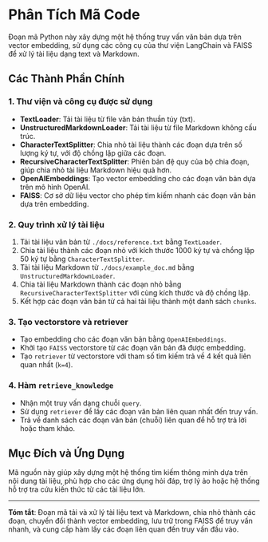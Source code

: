 # Phân Tích Mã Code

Đoạn mã Python này xây dựng một hệ thống truy vấn văn bản dựa trên vector embedding, sử dụng các công cụ của thư viện LangChain và FAISS để xử lý tài liệu dạng text và Markdown.

## Các Thành Phần Chính

### 1. Thư viện và công cụ được sử dụng

- **TextLoader**: Tải tài liệu từ file văn bản thuần túy (txt).
- **UnstructuredMarkdownLoader**: Tải tài liệu từ file Markdown không cấu trúc.
- **CharacterTextSplitter**: Chia nhỏ tài liệu thành các đoạn dựa trên số lượng ký tự, với độ chồng lặp giữa các đoạn.
- **RecursiveCharacterTextSplitter**: Phiên bản đệ quy của bộ chia đoạn, giúp chia nhỏ tài liệu Markdown hiệu quả hơn.
- **OpenAIEmbeddings**: Tạo vector embedding cho các đoạn văn bản dựa trên mô hình OpenAI.
- **FAISS**: Cơ sở dữ liệu vector cho phép tìm kiếm nhanh các đoạn văn bản dựa trên embedding.

### 2. Quy trình xử lý tài liệu

1. Tải tài liệu văn bản từ `./docs/reference.txt` bằng `TextLoader`.
2. Chia tài liệu thành các đoạn nhỏ với kích thước 1000 ký tự và chồng lặp 50 ký tự bằng `CharacterTextSplitter`.
3. Tải tài liệu Markdown từ `./docs/example_doc.md` bằng `UnstructuredMarkdownLoader`.
4. Chia tài liệu Markdown thành các đoạn nhỏ bằng `RecursiveCharacterTextSplitter` với cùng kích thước và độ chồng lặp.
5. Kết hợp các đoạn văn bản từ cả hai tài liệu thành một danh sách `chunks`.

### 3. Tạo vectorstore và retriever

- Tạo embedding cho các đoạn văn bản bằng `OpenAIEmbeddings`.
- Khởi tạo `FAISS` vectorstore từ các đoạn văn bản đã được embedding.
- Tạo `retriever` từ vectorstore với tham số tìm kiếm trả về 4 kết quả liên quan nhất (`k=4`).

### 4. Hàm `retrieve_knowledge`

- Nhận một truy vấn dạng chuỗi `query`.
- Sử dụng `retriever` để lấy các đoạn văn bản liên quan nhất đến truy vấn.
- Trả về danh sách các đoạn văn bản (chuỗi) liên quan để hỗ trợ trả lời hoặc tham khảo.

## Mục Đích và Ứng Dụng

Mã nguồn này giúp xây dựng một hệ thống tìm kiếm thông minh dựa trên nội dung tài liệu, phù hợp cho các ứng dụng hỏi đáp, trợ lý ảo hoặc hệ thống hỗ trợ tra cứu kiến thức từ các tài liệu lớn.

---

**Tóm tắt**: Đoạn mã tải và xử lý tài liệu text và Markdown, chia nhỏ thành các đoạn, chuyển đổi thành vector embedding, lưu trữ trong FAISS để truy vấn nhanh, và cung cấp hàm lấy các đoạn liên quan đến truy vấn đầu vào.
